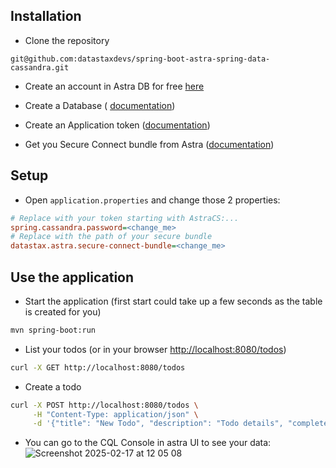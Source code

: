 ## Installation

- Clone the repository

```console
git@github.com:datastaxdevs/spring-boot-astra-spring-data-cassandra.git
```

- Create an account in Astra DB for free [here](https://astra.datastax.com/)

- Create a Database ( [documentation](https://docs.datastax.com/en/astra-db-serverless/databases/create-database.html))

- Create an Application token ([documentation](https://docs.datastax.com/en/astra-db-serverless/administration/manage-application-tokens.html))

- Get you Secure Connect bundle from Astra ([documentation](https://docs.datastax.com/en/astra-db-serverless/drivers/secure-connect-bundle.html))
 
## Setup

- Open `application.properties` and change those 2 properties:

```ini
# Replace with your token starting with AstraCS:...
spring.cassandra.password=<change_me>
# Replace with the path of your secure bundle
datastax.astra.secure-connect-bundle=<change_me>
```

## Use the application

- Start the application (first start could take up a few seconds as the table is created for you)

```bash
mvn spring-boot:run
```

- List your todos (or in your browser [http://localhost:8080/todos](http://localhost:8080/todos))

```bash
curl -X GET http://localhost:8080/todos
```

- Create a todo

```bash
curl -X POST http://localhost:8080/todos \
     -H "Content-Type: application/json" \
     -d '{"title": "New Todo", "description": "Todo details", "completed": false}'
```

- You can go to the CQL Console in astra UI to see your data:
![Screenshot 2025-02-17 at 12 05 08](https://github.com/user-attachments/assets/f6a6e9ac-e924-45a2-8d8a-b587687d064f)



